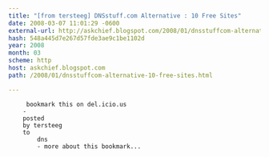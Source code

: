 ```yaml
---
title: "[from tersteeg] DNSstuff.com Alternative : 10 Free Sites"
date: 2008-03-07 11:01:29 -0600
external-url: http://askchief.blogspot.com/2008/01/dnsstuffcom-alternative-10-free-sites.html
hash: 548a445d7e267d57fde3ae9c1be1102d
year: 2008
month: 03
scheme: http
host: askchief.blogspot.com
path: /2008/01/dnsstuffcom-alternative-10-free-sites.html

---
```



         bookmark this on del.icio.us
        -
        posted 
        by tersteeg
        to
            dns
            - more about this bookmark...
    
